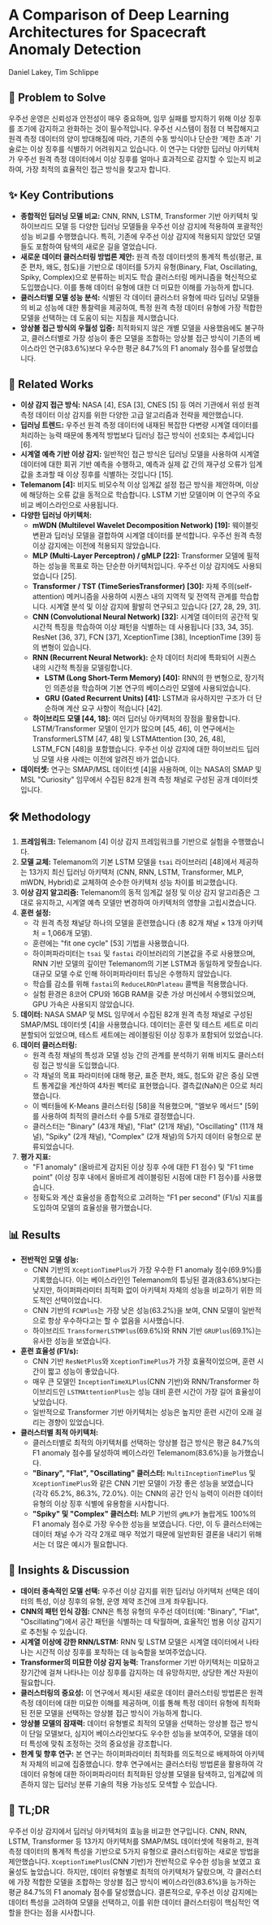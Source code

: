 # A Comparison of Deep Learning Architectures for Spacecraft Anomaly Detection

Daniel Lakey, Tim Schlippe

## 🧩 Problem to Solve

우주선 운영은 신뢰성과 안전성이 매우 중요하며, 임무 실패를 방지하기 위해 이상 징후를 조기에 감지하고 완화하는 것이 필수적입니다. 우주선 시스템이 점점 더 복잡해지고 원격 측정 데이터의 양이 방대해짐에 따라, 기존의 수동 방식이나 단순한 '제한 초과' 기술로는 이상 징후를 식별하기 어려워지고 있습니다. 이 연구는 다양한 딥러닝 아키텍처가 우주선 원격 측정 데이터에서 이상 징후를 얼마나 효과적으로 감지할 수 있는지 비교하여, 가장 최적의 효율적인 접근 방식을 찾고자 합니다.

## ✨ Key Contributions

- **종합적인 딥러닝 모델 비교:** CNN, RNN, LSTM, Transformer 기반 아키텍처 및 하이브리드 모델 등 다양한 딥러닝 모델들을 우주선 이상 감지에 적용하여 포괄적인 성능 비교를 수행했습니다. 특히, 기존에 우주선 이상 감지에 적용되지 않았던 모델들도 포함하여 탐색의 새로운 길을 열었습니다.
- **새로운 데이터 클러스터링 방법론 제안:** 원격 측정 데이터셋의 통계적 특성(평균, 표준 편차, 왜도, 첨도)을 기반으로 데이터를 5가지 유형(Binary, Flat, Oscillating, Spiky, Complex)으로 분류하는 비지도 학습 클러스터링 메커니즘을 혁신적으로 도입했습니다. 이를 통해 데이터 유형에 대한 더 미묘한 이해를 가능하게 합니다.
- **클러스터별 모델 성능 분석:** 식별된 각 데이터 클러스터 유형에 따라 딥러닝 모델들의 비교 성능에 대한 통찰력을 제공하여, 특정 원격 측정 데이터 유형에 가장 적합한 모델을 선택하는 데 도움이 되는 지침을 제시했습니다.
- **앙상블 접근 방식의 우월성 입증:** 최적화되지 않은 개별 모델을 사용했음에도 불구하고, 클러스터별로 가장 성능이 좋은 모델을 조합하는 앙상블 접근 방식이 기존의 베이스라인 연구(83.6%)보다 우수한 평균 84.7%의 F1 anomaly 점수를 달성했습니다.

## 📎 Related Works

- **이상 감지 접근 방식:** NASA [4], ESA [3], CNES [5] 등 여러 기관에서 위성 원격 측정 데이터 이상 감지를 위한 다양한 고급 알고리즘과 전략을 제안했습니다.
- **딥러닝 트렌드:** 우주선 원격 측정 데이터에 내재된 복잡한 다변량 시계열 데이터를 처리하는 능력 때문에 통계적 방법보다 딥러닝 접근 방식이 선호되는 추세입니다 [6].
- **시계열 예측 기반 이상 감지:** 일반적인 접근 방식은 딥러닝 모델을 사용하여 시계열 데이터에 대한 회귀 기반 예측을 수행하고, 예측과 실제 값 간의 재구성 오류가 임계값을 초과할 때 이상 징후를 식별하는 것입니다 [15].
- **Telemanom [4]:** 비지도 비모수적 이상 임계값 설정 접근 방식을 제안하며, 이상에 해당하는 오류 값을 동적으로 학습합니다. LSTM 기반 모델이며 이 연구의 주요 비교 베이스라인으로 사용됩니다.
- **다양한 딥러닝 아키텍처:**
  - **mWDN (Multilevel Wavelet Decomposition Network) [19]:** 웨이블릿 변환과 딥러닝 모델을 결합하여 시계열 데이터를 분석합니다. 우주선 원격 측정 이상 감지에는 이전에 적용되지 않았습니다.
  - **MLP (Multi-Layer Perceptron) / gMLP [22]:** Transformer 모델에 필적하는 성능을 목표로 하는 단순한 아키텍처입니다. 우주선 이상 감지에도 사용되었습니다 [25].
  - **Transformer / TST (TimeSeriesTransformer) [30]:** 자체 주의(self-attention) 메커니즘을 사용하여 시퀀스 내의 지역적 및 전역적 관계를 학습합니다. 시계열 분석 및 이상 감지에 활발히 연구되고 있습니다 [27, 28, 29, 31].
  - **CNN (Convolutional Neural Network) [32]:** 시계열 데이터의 공간적 및 시간적 특징을 학습하여 이상 패턴을 식별하는 데 사용됩니다 [33, 34, 35]. ResNet [36, 37], FCN [37], XceptionTime [38], InceptionTime [39] 등의 변형이 있습니다.
  - **RNN (Recurrent Neural Network):** 순차 데이터 처리에 특화되어 시퀀스 내의 시간적 특징을 모델링합니다.
    - **LSTM (Long Short-Term Memory) [40]:** RNN의 한 변형으로, 장기적인 의존성을 학습하며 기본 연구의 베이스라인 모델에 사용되었습니다.
    - **GRU (Gated Recurrent Units) [41]:** LSTM과 유사하지만 구조가 더 단순하며 계산 요구 사항이 적습니다 [42].
  - **하이브리드 모델 [44, 18]:** 여러 딥러닝 아키텍처의 장점을 활용합니다. LSTM/Transformer 모델이 인기가 많으며 [45, 46], 이 연구에서는 TransformerLSTM [47, 48] 및 LSTMAttention [30, 26, 48], LSTM_FCN [48]을 포함했습니다. 우주선 이상 감지에 대한 하이브리드 딥러닝 모델 사용 사례는 이전에 알려진 바가 없습니다.
- **데이터셋:** 연구는 SMAP/MSL 데이터셋 [4]을 사용하며, 이는 NASA의 SMAP 및 MSL "Curiosity" 임무에서 수집된 82개 원격 측정 채널로 구성된 공개 데이터셋입니다.

## 🛠️ Methodology

1. **프레임워크:** Telemanom [4] 이상 감지 프레임워크를 기반으로 실험을 수행했습니다.
2. **모델 교체:** Telemanom의 기본 LSTM 모델을 `tsai` 라이브러리 [48]에서 제공하는 13가지 최신 딥러닝 아키텍처 (CNN, RNN, LSTM, Transformer, MLP, mWDN, Hybrid)로 교체하여 순수한 아키텍처 성능 차이를 비교했습니다.
3. **이상 감지 알고리즘:** Telemanom의 동적 임계값 설정 및 이상 감지 알고리즘은 그대로 유지하고, 시계열 예측 모델만 변경하여 아키텍처의 영향을 고립시켰습니다.
4. **훈련 설정:**
   - 각 원격 측정 채널당 하나의 모델을 훈련했습니다 (총 82개 채널 $\times$ 13개 아키텍처 = 1,066개 모델).
   - 훈련에는 "fit one cycle" [53] 기법을 사용했습니다.
   - 하이퍼파라미터는 `tsai` 및 `fastai` 라이브러리의 기본값을 주로 사용했으며, RNN 기반 모델의 깊이만 Telemanom의 기본 LSTM과 동일하게 맞췄습니다. 대규모 모델 수로 인해 하이퍼파라미터 튜닝은 수행하지 않았습니다.
   - 학습률 감소를 위해 `fastai`의 `ReduceLROnPlateau` 콜백을 적용했습니다.
   - 실험 환경은 8코어 CPU와 16GB RAM을 갖춘 가상 머신에서 수행되었으며, GPU 가속은 사용되지 않았습니다.
5. **데이터:** NASA SMAP 및 MSL 임무에서 수집된 82개 원격 측정 채널로 구성된 SMAP/MSL 데이터셋 [4]을 사용했습니다. 데이터는 훈련 및 테스트 세트로 미리 분할되어 있었으며, 테스트 세트에는 레이블링된 이상 징후가 포함되어 있었습니다.
6. **데이터 클러스터링:**
   - 원격 측정 채널의 특성과 모델 성능 간의 관계를 분석하기 위해 비지도 클러스터링 접근 방식을 도입했습니다.
   - 각 채널의 목표 파라미터에 대해 평균, 표준 편차, 왜도, 첨도와 같은 중심 모멘트 통계값을 계산하여 4차원 벡터로 표현했습니다. 결측값(NaN)은 0으로 처리했습니다.
   - 이 벡터들에 K-Means 클러스터링 [58]을 적용했으며, "엘보우 메서드" [59]를 사용하여 최적의 클러스터 수를 5개로 결정했습니다.
   - 클러스터는 "Binary" (43개 채널), "Flat" (21개 채널), "Oscillating" (11개 채널), "Spiky" (2개 채널), "Complex" (2개 채널)의 5가지 데이터 유형으로 분류되었습니다.
7. **평가 지표:**
   - "F1 anomaly" (올바르게 감지된 이상 징후 수에 대한 F1 점수) 및 "F1 time point" (이상 징후 내에서 올바르게 레이블링된 시점에 대한 F1 점수)를 사용했습니다.
   - 정확도와 계산 효율성을 종합적으로 고려하는 "F1 per second" (F1/s) 지표를 도입하여 모델의 효율성을 평가했습니다.

## 📊 Results

- **전반적인 모델 성능:**
  - CNN 기반의 `XceptionTimePlus`가 가장 우수한 F1 anomaly 점수(69.9%)를 기록했습니다. 이는 베이스라인인 Telemanom의 튜닝된 결과(83.6%)보다는 낮지만, 하이퍼파라미터 최적화 없이 아키텍처 자체의 성능을 비교하기 위한 의도적인 선택이었습니다.
  - CNN 기반의 `FCNPlus`는 가장 낮은 성능(63.2%)을 보여, CNN 모델이 일반적으로 항상 우수하다고는 할 수 없음을 시사했습니다.
  - 하이브리드 `TransformerLSTMPlus`(69.6%)와 RNN 기반 `GRUPlus`(69.1%)는 유사한 성능을 보였습니다.
- **훈련 효율성 (F1/s):**
  - CNN 기반 `ResNetPlus`와 `XceptionTimePlus`가 가장 효율적이었으며, 훈련 시간이 짧고 성능이 좋았습니다.
  - 매우 큰 모델인 `InceptionTimeXLPlus`(CNN 기반)와 RNN/Transformer 하이브리드인 `LSTMAttentionPlus`는 성능 대비 훈련 시간이 가장 길어 효율성이 낮았습니다.
  - 일반적으로 Transformer 기반 아키텍처는 성능은 높지만 훈련 시간이 오래 걸리는 경향이 있었습니다.
- **클러스터별 최적 아키텍처:**
  - 클러스터별로 최적의 아키텍처를 선택하는 앙상블 접근 방식은 평균 84.7%의 F1 anomaly 점수를 달성하여 베이스라인 Telemanom(83.6%)을 능가했습니다.
  - **"Binary", "Flat", "Oscillating" 클러스터:** `MultiInceptionTimePlus` 및 `XceptionTimePlus`와 같은 CNN 기반 모델이 가장 좋은 성능을 보였습니다 (각각 65.2%, 86.3%, 72.0%). 이는 CNN의 공간 인식 능력이 이러한 데이터 유형의 이상 징후 식별에 유용함을 시사합니다.
  - **"Spiky" 및 "Complex" 클러스터:** MLP 기반의 `gMLP`가 놀랍게도 100%의 F1 anomaly 점수로 가장 우수한 성능을 보였습니다. 다만, 이 두 클러스터에는 데이터 채널 수가 각각 2개로 매우 적었기 때문에 일반화된 결론을 내리기 위해서는 더 많은 예시가 필요합니다.

## 🧠 Insights & Discussion

- **데이터 종속적인 모델 선택:** 우주선 이상 감지를 위한 딥러닝 아키텍처 선택은 데이터의 특성, 이상 징후의 유형, 운영 제약 조건에 크게 좌우됩니다.
- **CNN의 패턴 인식 강점:** CNN은 특정 유형의 우주선 데이터(예: "Binary", "Flat", "Oscillating")에서 공간 패턴을 식별하는 데 탁월하며, 효율적인 범용 이상 감지기로 추천될 수 있습니다.
- **시계열 이상에 강한 RNN/LSTM:** RNN 및 LSTM 모델은 시계열 데이터에서 나타나는 시간적 이상 징후를 포착하는 데 능숙함을 보여주었습니다.
- **Transformer의 미묘한 이상 감지 능력:** Transformer 기반 아키텍처는 미묘하고 장기간에 걸쳐 나타나는 이상 징후를 감지하는 데 유망하지만, 상당한 계산 자원이 필요합니다.
- **클러스터링의 중요성:** 이 연구에서 제시된 새로운 데이터 클러스터링 방법론은 원격 측정 데이터에 대한 미묘한 이해를 제공하며, 이를 통해 특정 데이터 유형에 최적화된 전문 모델을 선택하는 앙상블 접근 방식이 가능하게 합니다.
- **앙상블 모델의 잠재력:** 데이터 유형별로 최적의 모델을 선택하는 앙상블 접근 방식이 단일 모델보다, 심지어 베이스라인보다도 우수한 성능을 보여주어, 모델을 데이터 특성에 맞춰 조정하는 것의 중요성을 강조합니다.
- **한계 및 향후 연구:** 본 연구는 하이퍼파라미터 최적화를 의도적으로 배제하여 아키텍처 자체의 비교에 집중했습니다. 향후 연구에서는 클러스터링 방법론을 활용하여 각 데이터 유형에 대한 하이퍼파라미터 최적화된 앙상블 모델을 탐색하고, 임계값에 의존하지 않는 딥러닝 분류 기술의 적용 가능성도 모색할 수 있습니다.

## 📌 TL;DR

우주선 이상 감지에서 딥러닝 아키텍처의 효능을 비교한 연구입니다. CNN, RNN, LSTM, Transformer 등 13가지 아키텍처를 SMAP/MSL 데이터셋에 적용하고, 원격 측정 데이터의 통계적 특성을 기반으로 5가지 유형으로 클러스터링하는 새로운 방법을 제안했습니다. `XceptionTimePlus`(CNN 기반)가 전반적으로 우수한 성능을 보였고 효율성도 높았습니다. 하지만, 데이터 유형별로 최적의 아키텍처가 달랐으며, 각 클러스터에 가장 적합한 모델을 조합하는 앙상블 접근 방식이 베이스라인(83.6%)을 능가하는 평균 84.7%의 F1 anomaly 점수를 달성했습니다. 결론적으로, 우주선 이상 감지에는 데이터 특성을 고려하여 모델을 선택하고, 이를 위한 데이터 클러스터링이 핵심적인 역할을 한다는 점을 시사합니다.
